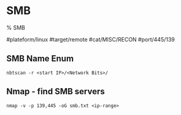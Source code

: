# SMB

% SMB

#plateform/linux #target/remote #cat/MISC/RECON #port/445/139

## SMB Name Enum

```
nbtscan -r <start IP>/<Network Bits>/
```

## Nmap - find SMB servers

```
nmap -v -p 139,445 -oG smb.txt <ip-range>
```
